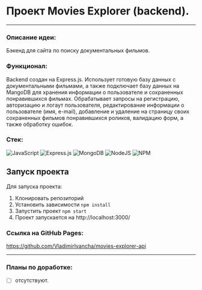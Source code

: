 # Проект Movies Explorer (backend).
___

### Описание идеи:
Бэкенд для сайта по поиску документальных фильмов.
### Функционал:
Backend создан на Express.js. Использует готовую базу данных с документальными фильмами, а также подключает базу данных на MangoDB для хранения информации о пользователе и сохраненных понравившихся фильмах. Обрабатывает запросы на регистрацию, авторизацию и логаут пользователя, редактирование информации о пользователе (имя, e-mail), добавление и удаление на страницу своих сохраненных фильмов понравившихся роликов, валидацию форм, а также обработку ошибок.
### Стек:
![JavaScript](https://img.shields.io/badge/javascript-%23323330.svg?style=for-the-badge&logo=javascript&logoColor=%23F7DF1E)
![Express.js](https://img.shields.io/badge/express.js-%23404d59.svg?style=for-the-badge&logo=express&logoColor=%2361DAFB)
![MongoDB](https://img.shields.io/badge/MongoDB-%234ea94b.svg?style=for-the-badge&logo=mongodb&logoColor=white)
![NodeJS](https://img.shields.io/badge/node.js-6DA55F?style=for-the-badge&logo=node.js&logoColor=white)
![NPM](https://img.shields.io/badge/NPM-%23000000.svg?style=for-the-badge&logo=npm&logoColor=white)

## Запуск проекта
Для запуска проекта:
1. Клонировать репозиторий
2. Установить зависимости `npm install`
3. Запустить проект `npm start`
4. Проект запускается на http://localhost:3000/

### Ссылка на GitHub Pages:
https://github.com/VladimirIvancha/movies-explorer-api
____

### Планы по доработке:
- [ ] отсутствуют.
